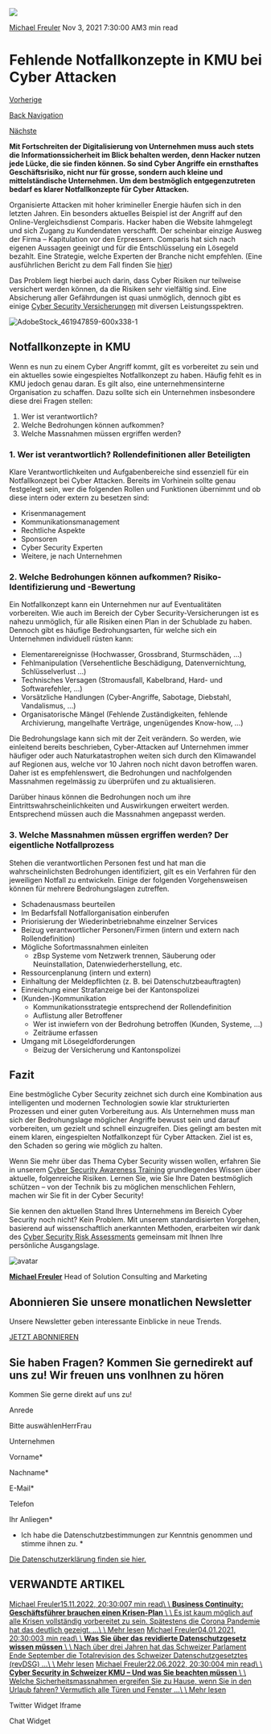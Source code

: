 ![](https://25917640.fs1.hubspotusercontent-eu1.net/hub/25917640/hubfs/Imported_Blog_Media/AdobeStock_461947859-600x338-1.jpeg?width=300&name=AdobeStock_461947859-600x338-1.jpeg)

[Michael Freuler](https://blog.dinotronic.ch/author/michael-freuler) Nov 3, 2021 7:30:00 AM3 min read

# Fehlende Notfallkonzepte in KMU bei Cyber Attacken

[Vorherige](https://blog.dinotronic.ch/blog/cloud/vier-fragen-an-einen-rechtsanwalt-zum-us-cloud-act)

[Back Navigation](https://blog.dinotronic.ch/)

[Nächste](https://blog.dinotronic.ch/blog/cyber-security/zero-trust-modell-kmu-auf-allen-ebenen-schuetzen)

**Mit Fortschreiten der Digitalisierung von Unternehmen muss auch stets die Informationssicherheit im Blick behalten werden, denn Hacker nutzen jede Lücke, die sie finden können. So sind Cyber Angriffe ein ernsthaftes Geschäftsrisiko, nicht nur für grosse, sondern auch kleine und mittelständische Unternehmen. Um dem bestmöglich entgegenzutreten bedarf es klarer Notfallkonzepte für Cyber Attacken.**

Organisierte Attacken mit hoher krimineller Energie häufen sich in den letzten Jahren. Ein besonders aktuelles Beispiel ist der Angriff auf den Online-Vergleichsdienst Comparis. Hacker haben die Website lahmgelegt und sich Zugang zu Kundendaten verschafft. Der scheinbar einzige Ausweg der Firma – Kapitulation vor den Erpressern. Comparis hat sich nach eigenen Aussagen geeinigt und für die Entschlüsselung ein Lösegeld bezahlt. Eine Strategie, welche Experten der Branche nicht empfehlen. (Eine ausführlichen Bericht zu dem Fall finden Sie [hier](https://www.luzernerzeitung.ch/wirtschaft/cyberkriminalitaet-nach-hackerangriff-comparis-knickt-ein-und-zahlt-loesegeld-ld.2168629))

Das Problem liegt hierbei auch darin, dass Cyber Risiken nur teilweise versichert werden können, da die Risiken sehr vielfältig sind. Eine Absicherung aller Gefährdungen ist quasi unmöglich, dennoch gibt es einige [Cyber Security Versicherungen](https://www.dinotronic.ch/blog/cyber-security/auf-nummer-sicher-mit-cyber-security-versicherungen/) mit diversen Leistungsspektren.

![AdobeStock_461947859-600x338-1](https://blog.dinotronic.ch/hs-fs/hubfs/Imported_Blog_Media/AdobeStock_461947859-600x338-1.jpeg?width=600&height=338&name=AdobeStock_461947859-600x338-1.jpeg)

## Notfallkonzepte in KMU

Wenn es nun zu einem Cyber Angriff kommt, gilt es vorbereitet zu sein und ein aktuelles sowie eingespieltes Notfallkonzept zu haben. Häufig fehlt es in KMU jedoch genau daran. Es gilt also, eine unternehmensinterne Organisation zu schaffen. Dazu sollte sich ein Unternehmen insbesondere diese drei Fragen stellen:

1. Wer ist verantwortlich?
2. Welche Bedrohungen können aufkommen?
3. Welche Massnahmen müssen ergriffen werden?

### **1\. Wer ist verantwortlich? Rollendefinitionen aller Beteiligten**

Klare Verantwortlichkeiten und Aufgabenbereiche sind essenziell für ein Notfallkonzept bei Cyber Attacken. Bereits im Vorhinein sollte genau festgelegt sein, wer die folgenden Rollen und Funktionen übernimmt und ob diese intern oder extern zu besetzen sind:

- Krisenmanagement
- Kommunikationsmanagement
- Rechtliche Aspekte
- Sponsoren
- Cyber Security Experten
- Weitere, je nach Unternehmen

### **2\. Welche Bedrohungen können aufkommen? Risiko-Identifizierung und -Bewertung**

Ein Notfallkonzept kann ein Unternehmen nur auf Eventualitäten vorbereiten. Wie auch im Bereich der Cyber Security-Versicherungen ist es nahezu unmöglich, für alle Risiken einen Plan in der Schublade zu haben. Dennoch gibt es häufige Bedrohungsarten, für welche sich ein Unternehmen individuell rüsten kann:

- Elementarereignisse (Hochwasser, Grossbrand, Sturmschäden, …)
- Fehlmanipulation (Versehentliche Beschädigung, Datenvernichtung, Schlüsselverlust …)
- Technisches Versagen (Stromausfall, Kabelbrand, Hard- und Softwarefehler, …)
- Vorsätzliche Handlungen (Cyber-Angriffe, Sabotage, Diebstahl, Vandalismus, …)
- Organisatorische Mängel (Fehlende Zuständigkeiten, fehlende Archivierung, mangelhafte Verträge, ungenügendes Know-how, …)

Die Bedrohungslage kann sich mit der Zeit verändern. So werden, wie einleitend bereits beschrieben, Cyber-Attacken auf Unternehmen immer häufiger oder auch Naturkatastrophen weiten sich durch den Klimawandel auf Regionen aus, welche vor 10 Jahren noch nicht davon betroffen waren. Daher ist es empfehlenswert, die Bedrohungen und nachfolgenden Massnahmen regelmässig zu überprüfen und zu aktualisieren.

Darüber hinaus können die Bedrohungen noch um ihre Eintrittswahrscheinlichkeiten und Auswirkungen erweitert werden. Entsprechend müssen auch die Massnahmen angepasst werden.

### **3\. Welche Massnahmen müssen ergriffen werden? Der eigentliche Notfallprozess**

Stehen die verantwortlichen Personen fest und hat man die wahrscheinlichsten Bedrohungen identifiziert, gilt es ein Verfahren für den jeweiligen Notfall zu entwickeln. Einige der folgenden Vorgehensweisen können für mehrere Bedrohungslagen zutreffen.

- Schadenausmass beurteilen
- Im Bedarfsfall Notfallorganisation einberufen
- Priorisierung der Wiederinbetriebnahme einzelner Services
- Beizug verantwortlicher Personen/Firmen (intern und extern nach Rollendefinition)
- Mögliche Sofortmassnahmen einleiten
  - zBsp Systeme vom Netzwerk trennen, Säuberung oder Neuinstallation, Datenwiederherstellung, etc.
- Ressourcenplanung (intern und extern)
- Einhaltung der Meldepflichten (z. B. bei Datenschutzbeauftragten)
- Einreichung einer Strafanzeige bei der Kantonspolizei
- (Kunden-)Kommunikation
  - Kommunikationsstrategie entsprechend der Rollendefinition
  - Auflistung aller Betroffener
  - Wer ist inwiefern von der Bedrohung betroffen (Kunden, Systeme, …)
  - Zeiträume erfassen
- Umgang mit Lösegeldforderungen
  - Beizug der Versicherung und Kantonspolizei

## Fazit

Eine bestmögliche Cyber Security zeichnet sich durch eine Kombination aus intelligenten und modernen Technologien sowie klar strukturierten Prozessen und einer guten Vorbereitung aus. Als Unternehmen muss man sich der Bedrohungslage möglicher Angriffe bewusst sein und darauf vorbereiten, um gezielt und schnell einzugreifen. Dies gelingt am besten mit einem klaren, eingespielten Notfallkonzept für Cyber Attacken. Ziel ist es, den Schaden so gering wie möglich zu halten.

Wenn Sie mehr über das Thema Cyber Security wissen wollen, erfahren Sie in unserem [Cyber Security Awareness Training](https://www.dinotronic.ch/consulting/cyber-security-awareness-training/) grundlegendes Wissen über aktuelle, folgenreiche Risiken. Lernen Sie, wie Sie Ihre Daten bestmöglich schützen – von der Technik bis zu möglichen menschlichen Fehlern, machen wir Sie fit in der Cyber Security!

Sie kennen den aktuellen Stand Ihres Unternehmens im Bereich Cyber Security noch nicht? Kein Problem. Mit unserem standardisierten Vorgehen, basierend auf wissenschaftlich anerkannten Methoden, erarbeiten wir dank des [Cyber Security Risk Assessments](https://www.dinotronic.ch/consulting/cyber-security-risk-assessment/) gemeinsam mit Ihnen Ihre persönliche Ausgangslage.

![avatar](https://25917640.fs1.hubspotusercontent-eu1.net/hub/25917640/hubfs/01_Visual%20Content/01_Mitarbeiter-Fotos/Michael%20Freuler%20klein.png?width=290&name=Michael%20Freuler%20klein.png)

[**Michael Freuler**](https://blog.dinotronic.ch/author/michael-freuler) Head of Solution Consulting and Marketing

## Abonnieren Sie unsere monatlichen Newsletter

Unsere Newsletter geben interessante Einblicke in neue Trends.

[JETZT ABONNIEREN](https://cta-eu1.hubspot.com/web-interactives/public/v1/track/click?encryptedPayload=AVxigLKRFgzW%2F2XvdEJQH%2B6Cj6a7gtGeeZ%2FDBgYsDMLQ2jPWugxMB0wVXCZfDL4HY5%2Fw489YlI6q89kuLadT5hIBynGoRR9V9RFKgKjobqWHtYX13HML5vdZ1cO%2BsBnIPqmqIxs9VIYwewistAaBGn9DlkLmsn%2BpcExw5p6fLruvAD%2BsO2%2F43P5gLBFonIlFmzc%3D&portalId=25917640&webInteractiveContentId=114201044682&webInteractiveId=151726273754&containerType=EMBEDDED&pageUrl=https%3A%2F%2Fblog.dinotronic.ch%2Fblog%2Fcyber-security%2Ffehlende-notfallkonzepte-in-kmu-bei-cyber-attacken&pageTitle=Fehlende+Notfallkonzepte+in+KMU+bei+Cyber+Attacken&referrer=&userAgent=Mozilla%2F5.0+%28X11%3B+Linux+x86_64%29+AppleWebKit%2F537.36+%28KHTML%2C+like+Gecko%29+Chrome%2F132.0.0.0+Safari%2F537.36&hutk=&hssc=&hstc=&pageId=116866208728)

## Sie haben Fragen? Kommen Sie gernedirekt auf uns zu! Wir freuen uns vonIhnen zu hören

Kommen Sie gerne direkt auf uns zu!

Anrede

Bitte auswählenHerrFrau

Unternehmen

Vorname\*

Nachname\*

E-Mail\*

Telefon

Ihr Anliegen\*

- Ich habe die Datenschutzbestimmungen zur Kenntnis genommen und stimme ihnen zu.
\*

[Die Datenschutzerklärung finden sie hier.](https://dinotronic.ch/datenschutz)

## VERWANDTE ARTIKEL

[Michael Freuler15.11.2022, 20:30:007 min read\\
\\
**Business Continuity: Geschäftsführer brauchen einen Krisen-Plan** \\
\\
Es ist kaum möglich auf alle Krisen vollständig vorbereitet zu sein. Spätestens die Corona Pandemie hat das deutlich gezeigt. ...\\
\\
Mehr lesen](https://blog.dinotronic.ch/blog/digital-workplace/microsoft-stellt-skype-fuer-business-online-ein-0) [Michael Freuler04.01.2021, 20:30:003 min read\\
\\
**Was Sie über das revidierte Datenschutzgesetz wissen müssen** \\
\\
Nach über drei Jahren hat das Schweizer Parlament Ende September die Totalrevision des Schweizer Datenschutzgesetztes (revDSG) ...\\
\\
Mehr lesen](https://blog.dinotronic.ch/blog/cyber-security/was-sie-ueber-das-revidierte-datenschutzgesetz-wissen-muessen) [Michael Freuler22.06.2022, 20:30:004 min read\\
\\
**Cyber Security in Schweizer KMU – Und was Sie beachten müssen** \\
\\
Welche Sicherheitsmassnahmen ergreifen Sie zu Hause, wenn Sie in den Urlaub fahren? Vermutlich alle Türen und Fenster ...\\
\\
Mehr lesen](https://blog.dinotronic.ch/blog/cyber-security/cyber-security-in-schweizer-kmu-und-was-sie-beachten-muessen)

Twitter Widget Iframe

Chat Widget